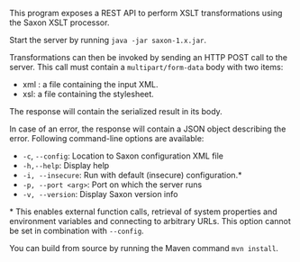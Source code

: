 This program exposes a REST API to perform XSLT transformations using the Saxon XSLT processor.

Start the server by running `java -jar saxon-1.x.jar`.

Transformations can then be invoked by sending an HTTP POST call to the server.
This call must contain a `multipart/form-data` body with two items:

* xml : a file containing the input XML.
* xsl: a file containing the stylesheet.

The response will contain the serialized result in its body.

In case of an error, the response will contain a JSON object describing the error.
Following command-line options are available:

* `-c`, `--config`: Location to Saxon configuration XML file
* `-h,--help`: Display help
* `-i, --insecure`: Run with default (insecure) configuration.*
* `-p, --port <arg>`: Port on which the server runs
* `-v, --version`: Display Saxon version info


\* This enables external function calls, retrieval of system properties and environment variables and connecting to arbitrary URLs.
This option cannot be set in combination with `--config`.

You can build from source by running the Maven command `mvn install`.